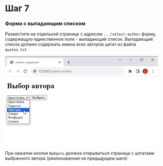 # Шаг 7

### Форма с выпадающим списком

Разместите на отдельной странице c адресом `.../select-author` форму, содержащую единственное поле - выпадающий список. Выпадающий список должен содержать имена всех авторов цитат из файла `quotes.txt`

<kbd>
    <img src="images/07.png">
</kbd>

При нажатии кнопки `Выбрать` должна открываться страница с цитатами выбранного автора (реализованная на предыдущем шаге)